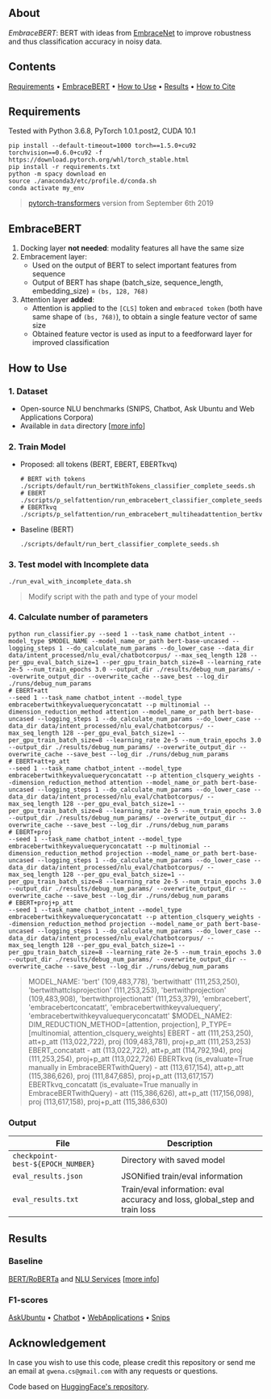 ## About
*EmbraceBERT*: BERT with ideas from [EmbraceNet](https://arxiv.org/abs/1904.09078) to improve robustness and thus classification accuracy in noisy data.

## Contents
[Requirements](#requirements) • [EmbraceBERT](#embracebert) • [How to Use](#how-to-use) • [Results](#results) • [How to Cite](#acknowledgement)

## Requirements
Tested with Python 3.6.8, PyTorch 1.0.1.post2, CUDA 10.1
```
pip install --default-timeout=1000 torch==1.5.0+cu92 torchvision==0.6.0+cu92 -f https://download.pytorch.org/whl/torch_stable.html
pip install -r requirements.txt
python -m spacy download en
source ./anaconda3/etc/profile.d/conda.sh
conda activate my_env
```
> [pytorch-transformers](https://github.com/huggingface/transformers) version from September 6th 2019

## EmbraceBERT
1. Docking layer **not needed**: modality features all have the same size
2. Embracement layer:
    * Used on the output of BERT to select important features from sequence
    * Output of BERT has shape (batch_size, sequence_length, embedding_size) = `(bs, 128, 768)`
3. Attention layer **added**:
    * Attention is applied to the `[CLS]` token and `embraced token` (both have same shape of `(bs, 768)`), to obtain a single feature vector of same size
    * Obtained feature vector is used as input to a feedforward layer for improved classification 

## How to Use
### 1. Dataset
* Open-source NLU benchmarks (SNIPS, Chatbot, Ask Ubuntu and Web Applications Corpora)
* Available in `data` directory [[more info](https://github.com/gcunhase/IntentClassifier-RoBERTa/data/README.md)] 

### 2. Train Model
* Proposed: all tokens (BERT, EBERT, EBERTkvq)
    ```
    # BERT with tokens
    ./scripts/default/run_bertWithTokens_classifier_complete_seeds.sh
    # EBERT
    ./scripts/p_selfattention/run_embracebert_classifier_complete_seeds.sh
    # EBERTkvq
    ./scripts/p_selfattention/run_embracebert_multiheadattention_bertkvq_classifier_complete_seeds.sh
    ```

* Baseline (BERT)
    ```
    ./scripts/default/run_bert_classifier_complete_seeds.sh
    ```
    
### 3. Test model with Incomplete data
```
./run_eval_with_incomplete_data.sh
```
> Modify script with the path and type of your model 

### 4. Calculate number of parameters
```
python run_classifier.py --seed 1 --task_name chatbot_intent --model_type $MODEL_NAME --model_name_or_path bert-base-uncased --logging_steps 1 --do_calculate_num_params --do_lower_case --data_dir data/intent_processed/nlu_eval/chatbotcorpus/ --max_seq_length 128 --per_gpu_eval_batch_size=1 --per_gpu_train_batch_size=8 --learning_rate 2e-5 --num_train_epochs 3.0 --output_dir ./results/debug_num_params/ --overwrite_output_dir --overwrite_cache --save_best --log_dir ./runs/debug_num_params
# EBERT+att
--seed 1 --task_name chatbot_intent --model_type embracebertwithkeyvaluequeryconcatatt --p multinomial --dimension_reduction_method attention --model_name_or_path bert-base-uncased --logging_steps 1 --do_calculate_num_params --do_lower_case --data_dir data/intent_processed/nlu_eval/chatbotcorpus/ --max_seq_length 128 --per_gpu_eval_batch_size=1 --per_gpu_train_batch_size=8 --learning_rate 2e-5 --num_train_epochs 3.0 --output_dir ./results/debug_num_params/ --overwrite_output_dir --overwrite_cache --save_best --log_dir ./runs/debug_num_params
# EBERT+att+p_att
--seed 1 --task_name chatbot_intent --model_type embracebertwithkeyvaluequeryconcatatt --p attention_clsquery_weights --dimension_reduction_method attention --model_name_or_path bert-base-uncased --logging_steps 1 --do_calculate_num_params --do_lower_case --data_dir data/intent_processed/nlu_eval/chatbotcorpus/ --max_seq_length 128 --per_gpu_eval_batch_size=1 --per_gpu_train_batch_size=8 --learning_rate 2e-5 --num_train_epochs 3.0 --output_dir ./results/debug_num_params/ --overwrite_output_dir --overwrite_cache --save_best --log_dir ./runs/debug_num_params
# EBERT+proj
--seed 1 --task_name chatbot_intent --model_type embracebertwithkeyvaluequeryconcatatt --p multinomial --dimension_reduction_method projection --model_name_or_path bert-base-uncased --logging_steps 1 --do_calculate_num_params --do_lower_case --data_dir data/intent_processed/nlu_eval/chatbotcorpus/ --max_seq_length 128 --per_gpu_eval_batch_size=1 --per_gpu_train_batch_size=8 --learning_rate 2e-5 --num_train_epochs 3.0 --output_dir ./results/debug_num_params/ --overwrite_output_dir --overwrite_cache --save_best --log_dir ./runs/debug_num_params
# EBERT+proj+p_att
--seed 1 --task_name chatbot_intent --model_type embracebertwithkeyvaluequeryconcatatt --p attention_clsquery_weights --dimension_reduction_method projection --model_name_or_path bert-base-uncased --logging_steps 1 --do_calculate_num_params --do_lower_case --data_dir data/intent_processed/nlu_eval/chatbotcorpus/ --max_seq_length 128 --per_gpu_eval_batch_size=1 --per_gpu_train_batch_size=8 --learning_rate 2e-5 --num_train_epochs 3.0 --output_dir ./results/debug_num_params/ --overwrite_output_dir --overwrite_cache --save_best --log_dir ./runs/debug_num_params
```
> MODEL_NAME: 'bert' (109,483,778), 'bertwithatt' (111,253,250), 'bertwithattclsprojection' (111,253,253), 'bertwithprojection' (109,483,908), 'bertwithprojectionatt' (111,253,379),
>             'embracebert', 'embracebertconcatatt', 'embracebertwithkeyvaluequery', 'embracebertwithkeyvaluequeryconcatatt'
> $MODEL_NAME2: DIM_REDUCTION_METHOD=[attention, projection], P_TYPE=[multinomial, attention_clsquery_weights]
>               EBERT - att (111,253,250), att+p_att (113,022,722), proj (109,483,781), proj+p_att (111,253,253)
>               EBERT_concatatt - att (113,022,722), att+p_att (114,792,194), proj (111,253,254), proj+p_att (113,022,726)
>               EBERTkvq (is_evaluate=True manually in EmbraceBERTwithQuery) - att (113,617,154), att+p_att (115,386,626), proj (111,847,685), proj+p_att (113,617,157)
>               EBERTkvq_concatatt (is_evaluate=True manually in EmbraceBERTwithQuery) - att (115,386,626), att+p_att (117,156,098), proj (113,617,158), proj+p_att (115,386,630)

### Output    
| File                              | Description |
| --------------------------------- | ----------- |
| `checkpoint-best-${EPOCH_NUMBER}` | Directory with saved model |
| `eval_results.json`               | JSONified train/eval information |
| `eval_results.txt`                | Train/eval information: eval accuracy and loss, global_step and train loss |

## Results
### Baseline
[BERT/RoBERTa](https://github.com/gcunhase/IntentClassifier-RoBERTa) and [NLU Services](https://github.com/gcunhase/IntentClassifier) [[more info](https://github.com/gcunhase/IntentClassifier-RoBERTa)]

### F1-scores
[AskUbuntu](./results_notes/askubuntu.md) • [Chatbot](./results_notes/chatbot.md) • [WebApplications](./results_notes/webapplications.md) • [Snips](./results_notes/snips.md)

## Acknowledgement
In case you wish to use this code, please credit this repository or send me an email at `gwena.cs@gmail.com` with any requests or questions.

Code based on [HuggingFace's repository](https://github.com/huggingface/transformers).
